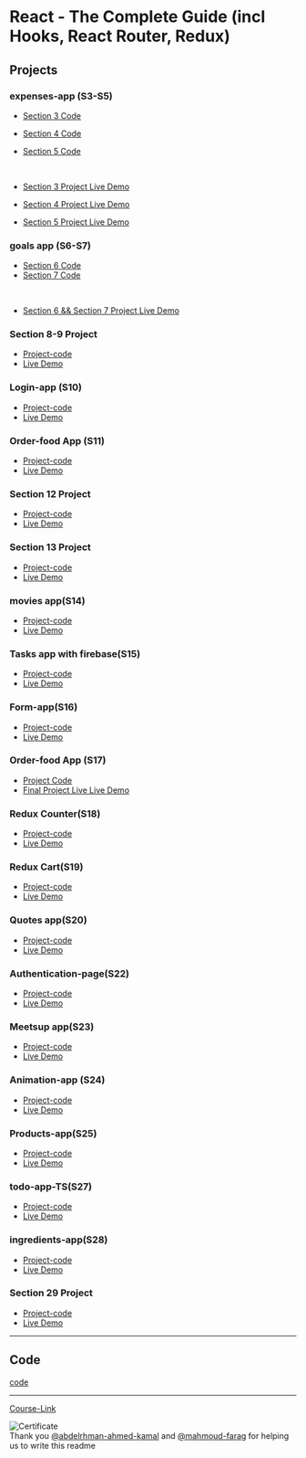 # React - The Complete Guide (incl Hooks, React Router, Redux)

## Projects

### expenses-app (S3-S5)

- [Section 3 Code](./Projects/Expenses-app/S03-project)
- [Section 4 Code](./Projects/Expenses-app/S04-project/)
- [Section 5 Code](./Projects/Expenses-app/S05-project/)

  <br/>

- [Section 3 Project Live Demo](https://ex-app-one.netlify.app/)
- [Section 4 Project Live Demo](https://expenses-two.netlify.app/)
- [Section 5 Project Live Demo](https://inspiring-peony-6ecf14.netlify.app/)

### goals app (S6-S7)

- [Section 6 Code](./Projects/goals-app/S06-project/)
- [Section 7 Code](./Projects/goals-app/S07-project/)

<br/>

- [Section 6 && Section 7 Project Live Demo ](https://goals-app-mkhalid.netlify.app/)

### Section 8-9 Project

- [Project-code](./Projects/section-8-9-project)
- [Live Demo](https://sec-8-9-mkhalid.netlify.app/)

### Login-app (S10)

- [Project-code](./Projects/Login-app-s10/)
- [Live Demo](https://login-mkhalid.netlify.app/)

### Order-food App (S11)

- [Project-code](./Projects/order-food-app/S11-project/)
- [Live Demo](https://order-food-app-11.netlify.app/)

### Section 12 Project

- [Project-code](./Projects/S12-project)
- [Live Demo](https://sec-12-mkhalid.netlify.app/)

### Section 13 Project

- [Project-code](./Projects/S13-project)
- [Live Demo](https://sec-13-mkhalid.netlify.app/)

### movies app(S14)

- [Project-code](./Projects/movies-app)
- [Live Demo](https://movie-app-mkhalid.netlify.app/)

### Tasks app with firebase(S15)

- [Project-code](./Projects/task-app-firbase/)
- [Live Demo](https://task-app-firebase-mkhalid.netlify.app/)

### Form-app(S16)

- [Project-code](./Projects/form-app)
- [Live Demo](https://form-app-mkhalid.netlify.app/)

### Order-food App (S17)

- [Project Code](./Projects/order-food-app/S17-project/)
- [Final Project Live Live Demo](https://order-food-app-17.netlify.app/)

### Redux Counter(S18)

- [Project-code](./Projects/redux-counter)
- [Live Demo](https://redux-counter-mkhalid.netlify.app/)

### Redux Cart(S19)

- [Project-code](./Projects/redux-cart)
- [Live Demo](https://sec-19-mkhalid.netlify.app/)

### Quotes app(S20)

- [Project-code](./Projects/quotes-app)
- [Live Demo](https://quotesappnewmkhalid.netlify.app/)

### Authentication-page(S22)

- [Project-code](./Projects/Authentication-page)
- [Live Demo](https://auth-app-mkhalid.netlify.app/)

### Meetsup app(S23)

- [Project-code](./Projects/meetsup-app)
- [Live Demo]()

### Animation-app (S24)

- [Project-code](./Projects/animation-app)
- [Live Demo](https://animation-app-mkhalid.netlify.app/)

### Products-app(S25)

- [Project-code](./Projects/Products-app)
- [Live Demo](https://product-app-mkhalid.netlify.app/)

### todo-app-TS(S27)

- [Project-code](./Projects/todo-app-TS)
- [Live Demo](https://todo-app-mkhalid.netlify.app/)

### ingredients-app(S28)

- [Project-code](./Projects/ingredients-app/)
- [Live Demo](https://ingredients-app-mkhalid.netlify.app/)

### Section 29 Project

- [Project-code](./Projects/Section-29/)
- [Live Demo](https://sec-29-mkhalid.netlify.app/)

---

## Code

[code](Code)

---

[Course-Link](https://www.udemy.com/course/react-the-complete-guide-incl-redux/)<br>

![Certificate](https://udemy-certificate.s3.amazonaws.com/image/UC-19337b4a-a9ef-436f-8bc0-f7875970ab95.jpg?v=1661527660000)
<br>
Thank you [@abdelrhman-ahmed-kamal](https://github.com/Abdelrhman-ahmed-kamal) and [@mahmoud-farag](https://github.com/mahmoud-farag) for helping us to write this readme
